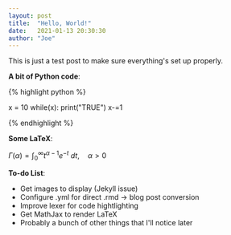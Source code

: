 ```yaml
---
layout: post
title:  "Hello, World!"
date:   2021-01-13 20:30:30
author: "Joe"
---
```


This is just a test post to make sure everything's set up properly.

**A bit of Python code**:

{% highlight python %}

x = 10
while(x):
    print("TRUE")
    x-=1

{% endhighlight %}

**Some LaTeX**:

$\Gamma(\alpha) = \int_0^\infty t^{\alpha-1}e^{-t} \ dt, \quad \alpha > 0$

**To-do List**:

- Get images to display (Jekyll issue)
- Configure .yml for direct .rmd -> blog post conversion
- Improve lexer for code hightlighting
- Get MathJax to render LaTeX
- Probably a bunch of other things that I'll notice later
